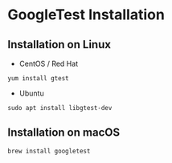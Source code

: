 # GoogleTest Installation

## Installation on Linux
- CentOS / Red Hat

```shell
yum install gtest
```
- Ubuntu

```shell
sudo apt install libgtest-dev
```

## Installation on macOS

```shell
brew install googletest
```

